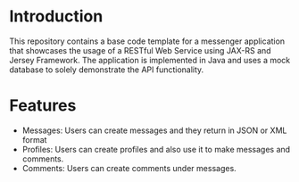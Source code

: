 # Introduction

This repository contains a base code template for a messenger application that showcases the usage of a RESTful Web Service using JAX-RS and Jersey Framework. The application is implemented in Java and uses a mock database to solely demonstrate the API functionality.

# Features

- Messages: Users can create messages and they return in JSON or XML format
- Profiles: Users can create profiles and also use it to make messages and comments.
- Comments: Users can create comments under messages.
